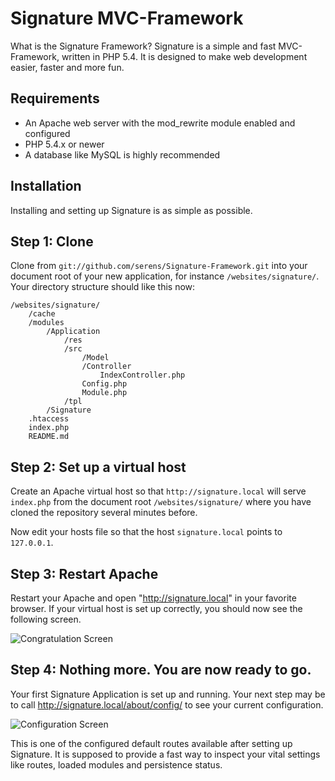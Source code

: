 Signature MVC-Framework
=======================

What is the Signature Framework? Signature is a simple and fast MVC-Framework, written in PHP 5.4. It is designed to make web development easier, faster and more fun.

Requirements
------------

 * An Apache web server with the mod_rewrite module enabled and configured
 * PHP 5.4.x or newer
 * A database like MySQL is highly recommended

Installation
------------

Installing and setting up Signature is as simple as possible.

Step 1: Clone
---------------------------

Clone from `git://github.com/serens/Signature-Framework.git` into your document root of your new application, for instance `/websites/signature/`. Your directory structure should like this now:

    /websites/signature/
        /cache
        /modules
            /Application
                /res
                /src
                    /Model
                    /Controller
                        IndexController.php
                    Config.php
                    Module.php
                /tpl
            /Signature
        .htaccess
        index.php
        README.md

Step 2: Set up a virtual host
-----------------------------

Create an Apache virtual host so that `http://signature.local` will serve `index.php` from the document root `/websites/signature/` where you have cloned the repository several minutes before.

Now edit your hosts file so that the host `signature.local` points to `127.0.0.1`.

Step 3: Restart Apache
----------------------

Restart your Apache and open "http://signature.local" in your favorite browser. If your virtual host is set up correctly, you should now see the following screen.

![Congratulation Screen](http://signature-framework.com/images/contratulation.png)

Step 4: Nothing more. You are now ready to go.
----------------------------------------------

Your first Signature Application is set up and running. Your next step may be to call http://signature.local/about/config/ to see your current configuration.

![Configuration Screen](http://signature-framework.com/images/aboutconfig.png)

This is one of the configured default routes available after setting up Signature. It is supposed to provide a fast way to inspect your vital settings like routes, loaded modules and persistence status.

